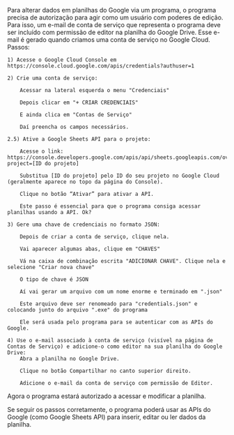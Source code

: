 Para alterar dados em planilhas do Google via um programa, o programa precisa de autorização para agir como um usuário com poderes de edição. Para isso, um e-mail de conta de serviço que representa o programa deve ser incluído com permissão de editor na planilha do Google Drive. Esse e-mail é gerado quando criamos uma conta de serviço no Google Cloud.
Passos:

    1) Acesse o Google Cloud Console em  https://console.cloud.google.com/apis/credentials?authuser=1

    2) Crie uma conta de serviço:

        Acessar na lateral esquerda o menu "Credenciais"

        Depois clicar em "+ CRIAR CREDENCIAIS"

        E ainda clica em "Contas de Serviço"

        Daí preencha os campos necessários.

    2.5) Ative a Google Sheets API para o projeto:

        Acesse o link: https://console.developers.google.com/apis/api/sheets.googleapis.com/overview?project=[ID do projeto]

        Substitua [ID do projeto] pelo ID do seu projeto no Google Cloud (geralmente aparece no topo da página do Console).

        Clique no botão “Ativar” para ativar a API.

        Este passo é essencial para que o programa consiga acessar planilhas usando a API. Ok?

    3) Gere uma chave de credenciais no formato JSON:

        Depois de criar a conta de serviço, clique nela.

        Vai aparecer algumas abas, clique em "CHAVES"

        Vá na caixa de combinação escrita "ADICIONAR CHAVE". Clique nela e selecione "Criar nova chave"

        O tipo de chave é JSON

        Aí vai gerar um arquivo com um nome enorme e terminado em ".json"

        Este arquivo deve ser renomeado para "credentials.json" e colocando junto do arquivo ".exe" do programa

        Ele será usada pelo programa para se autenticar com as APIs do Google.

    4) Use o e-mail associado à conta de serviço (visível na página de Contas de Serviço) e adicione-o como editor na sua planilha do Google Drive:
        Abra a planilha no Google Drive.

        Clique no botão Compartilhar no canto superior direito.

        Adicione o e-mail da conta de serviço com permissão de Editor.

Agora o programa estará autorizado a acessar e modificar a planilha.

Se seguir os passos corretamente, o programa poderá usar as APIs do Google (como Google Sheets API) para inserir, editar ou ler dados da planilha.
